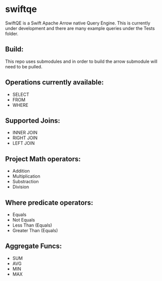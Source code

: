 # swiftqe

SwiftQE is a Swift Apache Arrow native Query Engine.  This is currently under development and there are many example queries under the Tests folder. 

## Build:
This repo uses submodules and in order to build the arrow submodule will need to be pulled.  

## Operations currently available:
- SELECT 
- FROM
- WHERE

## Supported Joins:
- INNER JOIN
- RIGHT JOIN
- LEFT JOIN

## Project Math operators:
- Addition
- Multiplication
- Substraction
- Division

## Where predicate operators:
- Equals
- Not Equals
- Less Than (Equals)
- Greater Than (Equals)

## Aggregate Funcs:
- SUM
- AVG
- MIN
- MAX
